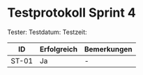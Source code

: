 # Testprotokoll Sprint 4
Tester: 
Testdatum: 
Testzeit: 

ID | Erfolgreich | Bemerkungen
--- | --- | ---
ST-01 | Ja | \-